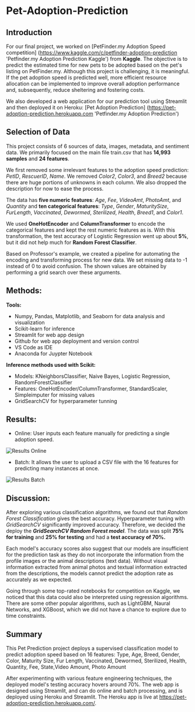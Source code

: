 # Pet-Adoption-Prediction

## Introduction

For our final project, we worked on [PetFinder.my Adoption Speed competition] (https://www.kaggle.com/c/petfinder-adoption-prediction 'Petfinder.my Adoption Prediction Kaggle') from **Kaggle**. The objective is to predict the estimated time for new pets to be adopted based on the pet's listing on PetFinder.my. Although this project is challenging, it is meaningful. If the pet adoption speed is predicted well, more efficient resource allocation can be implemented to improve overall adoption performance and, subsequently, reduce sheltering and fostering costs.

We also developed a web application for our prediction tool using Streamlit and then deployed it on Heroku:
[Pet Adoption Prediction] (https://pet-adoption-prediction.herokuapp.com 'Petfinder.my Adoption Prediction')

## Selection of Data

This project consists of 6 sources of data, images, metadata, and sentiment data. We primarily focused on the main file train.csv that has **14,993 samples** and **24 features**.

We first removed some irrelevant features to the adoption speed prediction: _PetID_, _RescuerID_, _Name_. We removed _Color2_, _Color3_, and _Breed2_ because there are huge portions of unknowns in each column. We also dropped the description for now to ease the process.

The data has **five numeric features**: _Age_, _Fee_, _VideoAmt_, _PhotoAmt_, and _Quantity_ and **ten categorical features**: _Type_, _Gender_, _MaturitySize_, _FurLength_, _Vaccinated_, _Dewormed_, _Sterilized_, _Health_, _Breed1_, and _Color1_.

We used **OneHotEncoder** and **ColumnTransformer** to encode the categorical features and kept the rest numeric features as is. With this transformation, the test accuracy of Logistic Regression went up about **5%**, but it did not help much for **Random Forest Classifier**.

Based on Professor's example, we created a pipeline for automating the encoding and transforming process for new data. We set missing data to -1 instead of 0 to avoid confusion. The shown values are obtained by performing a grid search over these arguments.

## Methods:

**Tools:**

- Numpy, Pandas, Matplotlib, and Seaborn for data analysis and visualization
- Scikit-learn for inference
- Streamlit for web app design
- Github for web app deployment and version control
- VS Code as IDE
- Anaconda for Juypter Notebook

**Inference methods used with Scikit:**

- Models: KNeighborsClassifier, Naive Bayes, Logistic Regression, RandomForestClassifier
- Features: OneHotEncoder/ColumnTransformer, StandardScaler, Simpleimputer for missing values
- GridSearchCV for hyperparameter tunning

## Results:

- Online: User inputs each feature manually for predicting a single adoption speed.

![Results Online](https://media.giphy.com/media/qW4gkS5kR6WBeqkXAC/giphy.gif 'Online')

- Batch: It allows the user to upload a CSV file with the 16 features for predicting many instances at once.

![Results Batch](https://media.giphy.com/media/GqQXEuahbUNWBz9uZa/giphy.gif 'Batch')

## Discussion:

After exploring various classification algorithms, we found out that _Random Forest Classification_ gives the best accuracy. Hyperparameter tuning with _GridSearchCV_ significantly improved accuracy. Therefore, we decided the deploy the **_GridSearchCV Random Forest model_**. The data was split **75% for training** and **25% for testing** and had a **test accuracy of 70%.**

Each model's accuracy scores also suggest that our models are insufficient for the prediction task as they do not incorporate the information from the profile images or the animal descriptions (text data). Without visual information extracted from animal photos and textual information extracted from the descriptions, the models cannot predict the adoption rate as accurately as we expected.

Going through some top-rated notebooks for competition on Kaggle, we noticed that this data could also be interpreted using regression algorithms. There are some other popular algorithms, such as LightGBM, Naural Networks, and XGBoost, which we did not have a chance to explore due to time constraints.

## Summary

This Pet Prediction project deploys a supervised classification model to predict adoption speed based on 16 features: Type, Age, Breed, Gender, Color, Maturity Size, Fur Length, Vaccinated, Dewormed, Sterilized, Health, Quantity, Fee, State,Video Amount, Photo Amount

After experimenting with various feature engineering techniques, the deployed model's testing accuracy hovers around 70%.
The web app is designed using Streamlit, and can do online and batch processing, and is deployed using Heroku and Streamlit. The Heroku app is live at https://pet-adoption-prediction.herokuapp.com/.
